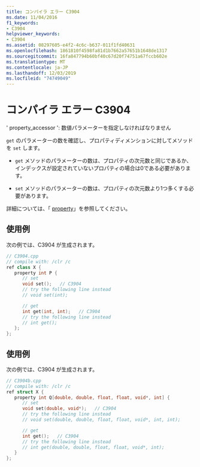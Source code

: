 ```yaml
---
title: コンパイラ エラー C3904
ms.date: 11/04/2016
f1_keywords:
- C3904
helpviewer_keywords:
- C3904
ms.assetid: 08297605-e4f2-4c6c-b637-011f1fd40631
ms.openlocfilehash: 1861810f4598fa81d1b7662a57651b1648de1317
ms.sourcegitcommit: 16fa847794b60bf40c67d20f74751a67fccb602e
ms.translationtype: MT
ms.contentlocale: ja-JP
ms.lasthandoff: 12/03/2019
ms.locfileid: "74749049"
---
```

# <a name="compiler-error-c3904"></a>コンパイラ エラー C3904

' property_accessor ': 数値パラメーターを指定しなければなりません

`get` のパラメーターの数を確認し、プロパティディメンションに対してメソッドを `set` します。

- `get` メソッドのパラメーターの数は、プロパティの次元数と同じであるか、インデックスが設定されていないプロパティの場合は0である必要があります。

- `set` メソッドのパラメーターの数は、プロパティの次元数より1つ多くする必要があります。

詳細については、「 [property](../../extensions/property-cpp-component-extensions.md)」を参照してください。

## <a name="example"></a>使用例

次の例では、C3904 が生成されます。

```cpp
// C3904.cpp
// compile with: /clr /c
ref class X {
   property int P {
      // set
      void set();   // C3904
      // try the following line instead
      // void set(int);

      // get
      int get(int, int);   // C3904
      // try the following line instead
      // int get();
   };
};
```

## <a name="example"></a>使用例

次の例では、C3904 が生成されます。

```cpp
// C3904b.cpp
// compile with: /clr /c
ref struct X {
   property int Q[double, double, float, float, void*, int] {
      // set
      void set(double, void*);   // C3904
      // try the following line instead
      // void set(double, double, float, float, void*, int, int);

      // get
      int get();   // C3904
      // try the following line instead
      // int get(double, double, float, float, void*, int);
   }
};
```
